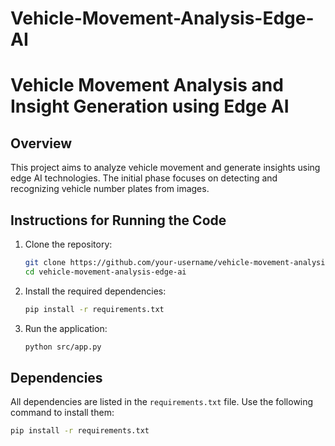 # Vehicle-Movement-Analysis-Edge-AI
# Vehicle Movement Analysis and Insight Generation using Edge AI

## Overview
This project aims to analyze vehicle movement and generate insights using edge AI technologies. The initial phase focuses on detecting and recognizing vehicle number plates from images.

## Instructions for Running the Code
1. Clone the repository:
    ```bash
    git clone https://github.com/your-username/vehicle-movement-analysis-edge-ai.git
    cd vehicle-movement-analysis-edge-ai
    ```

2. Install the required dependencies:
    ```bash
    pip install -r requirements.txt
    ```

3. Run the application:
    ```bash
    python src/app.py
    ```

## Dependencies
All dependencies are listed in the `requirements.txt` file. Use the following command to install them:
```bash
pip install -r requirements.txt
